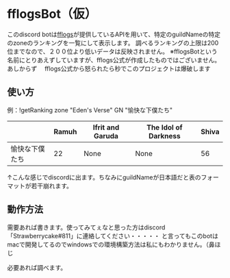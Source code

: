 # fflogsBot（仮）

このdiscord botは[fflogs](https://www.fflogs.com/)が提供しているAPIを用いて、特定のguildNameの特定のzoneのランキングを一覧にして表示します。
調べるランキングの上限は200位までなので、２００位より低いデータは反映されません。
※fflogsBotという名前にとりあえずしていますが、fflogs公式が作成したものではございません。あしからず
　fflogs公式から怒られたら秒でこのプロジェクトは爆破します

## 使い方

例：!getRanking zone "Eden's Verse" GN "愉快な下僕たち"
　　 

|                | Ramuh | Ifrit and Garuda | The Idol of Darkness | Shiva |
----------------|-------|------------------|----------------------|-------|
| 愉快な下僕たち    |   22  |       None       |         None         |   56  |

↑こんな感じでdiscordに出ます。ちなみにguildNameが日本語だと表のフォーマットが若干崩れます。

## 動作方法

需要あれば書きます。使ってみてぇなと思った方はdiscord「Strawberrycake#811」に連絡してください・・・・・
と言ってもこのbotはmacで開発してるのでwindowsでの環境構築方法は私にもわかりません。（鼻ほじ

必要あれば調べます。
